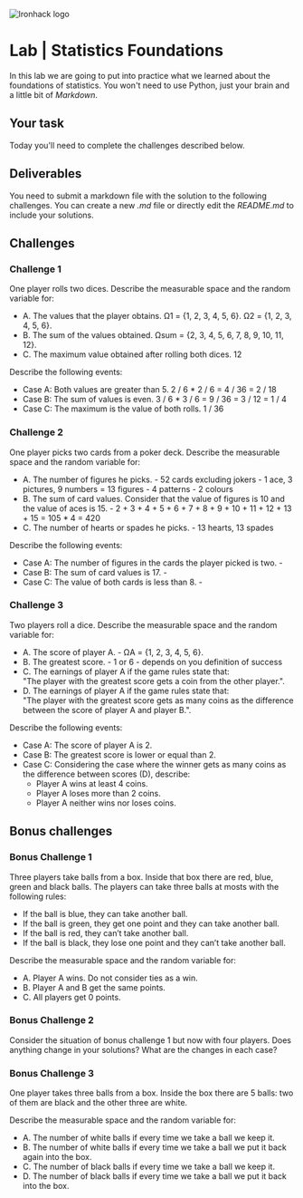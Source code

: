 ![Ironhack logo](https://i.imgur.com/1QgrNNw.png)

# Lab | Statistics Foundations
In this lab we are going to put into practice what we learned about the foundations of statistics. You won't need to use Python, just your brain and a little bit of *Markdown*. 

## Your task
Today you'll need to complete the challenges described below.

## Deliverables
You need to submit a markdown file with the solution to the following challenges. You can create a new *.md* file or directly edit the *README.md* to include your solutions.

## Challenges
### Challenge 1
One player rolls two dices. Describe the measurable space and the random variable for:
* A. The values that the player obtains.
Ω1 = {1, 2, 3, 4, 5, 6}.
Ω2 = {1, 2, 3, 4, 5, 6}.
* B. The sum of the values obtained.
Ωsum = {2, 3, 4, 5, 6, 7, 8, 9, 10, 11, 12}.
* C. The maximum value obtained after rolling both dices.
12

Describe the following events:
* Case A: Both values are greater than 5.
2 / 6 * 2 / 6 = 4 / 36 = 2 / 18
* Case B: The sum of values is even.
3 / 6 * 3 / 6 = 9 / 36 = 3 / 12 = 1 / 4
* Case C: The maximum is the value of both rolls.
1 / 36

### Challenge 2
One player picks two cards from a poker deck. Describe the measurable space and the random variable for:
* A. The number of figures he picks.
        - 52 cards excluding jokers
        - 1 ace, 3 pictures, 9 numbers = 13 figures 
        - 4 patterns
        - 2 colours
* B. The sum of card values. Consider that the value of figures is 10 and the value of aces is 15.
        - 2 + 3 + 4 + 5 + 6 + 7 + 8 + 9 + 10 + 11 + 12 + 13 + 15 = 105 * 4 = 420
* C. The number of hearts or spades he picks.
          - 13 hearts, 13 spades

Describe the following events:
* Case A: The number of figures in the cards the player picked is two.
        -
* Case B: The sum of card values is 17.
        -
* Case C: The value of both cards is less than 8.
        -

### Challenge 3
Two players roll a dice. Describe the measurable space and the random variable for:
* A. The score of player A.
        - ΩA = {1, 2, 3, 4, 5, 6}.
* B. The greatest score.
        - 1 or 6 - depends on you definition of success
* C. The earnings of player A if the game rules state that:  
"The player with the greatest score gets a coin from the other player.".
* D. The earnings of player A if the game rules state that:  
"The player with the greatest score gets as many coins as the difference between the score of player A and player B.". 

Describe the following events:
* Case A: The score of player A is 2.
* Case B: The greatest score is lower or equal than 2.
* Case C: Considering the case where the winner gets as many coins as the difference between scores (D), describe: 
  * Player A wins at least 4 coins.
  * Player A loses more than 2 coins.
  * Player A neither wins nor loses coins.

## Bonus challenges
### Bonus Challenge 1
Three players take balls from a box. Inside that box there are red, blue, green and black balls. The players can take three balls at mosts with the following rules:

* If the ball is blue, they can take another ball.
* If the ball is green, they get one point and they can take another ball.
* If the ball is red, they can’t take another ball.
* If the ball is black, they lose one point and they can’t take another ball.

Describe the measurable space and the random variable for:
* A. Player A wins. Do not consider ties as a win.
* B. Player A and B get the same points.
* C. All players get 0 points.

### Bonus Challenge 2
Consider the situation of bonus challenge 1 but now with four players. Does anything change in your solutions? What are the changes in each case?

### Bonus Challenge 3
One player takes three balls from a box. Inside the box there are 5 balls: two of them are black and the other three are white. 

Describe the measurable space and the random variable for:
* A. The number of white balls if every time we take a ball we keep it.
* B. The number of white balls if every time we take a ball we put it back again into the box.
* C. The number of black balls if every time we take a ball we keep it.
* D. The number of black balls if every time we take a ball we put it back into the box.